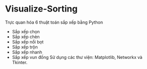 # Visualize-Sorting
Trực quan hóa 6 thuật toán sắp xếp bằng Python
- Sắp xếp chọn
- Sắp xếp chèn
- Sắp xếp nổi bọt
- Sắp xếp trộn
- Sắp xếp nhanh
- Sắp xếp vun đống
Sử dụng các thư viện: Matplotlib, Networkx và Tkinter.
